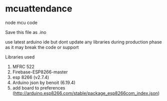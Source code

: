 # mcuattendance
node mcu code 

Save this file as .ino

use latest arduino ide but dont update any libraries during production phase as it may break the code or support

Libraries used
1) MFRC 522
2) Firebase-ESP8266-master
3) esp 8266 (v2.7.4)
4) Arduino json by benoit (6.19.4)
5) add board to preferences (http://arduino.esp8266.com/stable/package_esp8266com_index.json)
